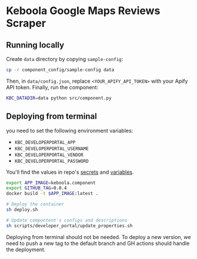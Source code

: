 # Keboola Google Maps Reviews Scraper

## Running locally

Create `data` directory by copying `sample-config`:

```sh
cp -r component_config/sample-config data
```

Then, in `data/config.json`, replace `<YOUR_APIFY_API_TOKEN>` with your Apify API token. Finally, run the component:

```sh
KBC_DATADIR=data python src/component.py
```

## Deploying from terminal

you need to set the following environment variables:
- `KBC_DEVELOPERPORTAL_APP`
- `KBC_DEVELOPERPORTAL_USERNAME`
- `KBC_DEVELOPERPORTAL_VENDOR`
- `KBC_DEVELOPERPORTAL_PASSWORD`

You'll find the values in repo's [secrets](https://github.com/apify/keboola-gmrs/settings/secrets/actions) and [variables](https://github.com/apify/keboola-gmrs/settings/variables/actions).

```sh
export APP_IMAGE=keboola.component
export GITHUB_TAG=0.0.4
docker build -t $APP_IMAGE:latest .

# Deploy the container
sh deploy.sh

# Update compontent's configs and descriptions
sh scripts/developer_portal/update_properties.sh
```

Deploying from terminal should not be needed. To deploy a new version, we need to push a new tag to the default branch and GH actions should handle the deployment.
